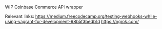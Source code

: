 WIP Coinbase Commerce API wrapper

Relevant links:
https://medium.freecodecamp.org/testing-webhooks-while-using-vagrant-for-development-98b5f3bedb1d
https://ngrok.com/
